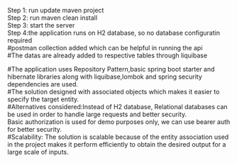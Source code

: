Step 1: run update maven project                                                                                                            
Step 2: run maven clean install                                                                                                            
Step 3: start the server                                                                                                                   
Step 4:the application runs on H2 database, so no database configuratin required                                                            
      #postman collection added which can be helpful in running the api                                                                     
      #The datas are already added to respective tables through liquibase                                                                   

#The application uses Repository Pattern,basic spring boot starter and hibernate libraries along with liquibase,lombok and spring security dependencies are used.                                                                                                                     
#The solution designed with associated objects which makes it easier to specify the target entity.                                        
#Alternatives considered:Instead of H2 database, Relational databases can be used in order to handle large requests and better security.    
 Basic authorization is used for demo purposes only, we can use bearer auth for better security.                                           
#Scalability: The solution is scalable because of the entity association used in the project makes it perform efficiently to obtain the desired output for a large scale of inputs.


